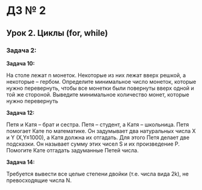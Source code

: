 # ДЗ № 2

## Урок 2. Циклы (for, while)
### Задача 2: 

**Задача 10:** 

На столе лежат n монеток. Некоторые из них лежат вверх решкой, а некоторые – гербом. 
Определите минимальное число монеток, которые нужно перевернуть, чтобы все монетки были повернуты вверх одной и той же стороной. 
Выведите минимальное количество монет, которые нужно перевернуть

**Задача 12:** 

Петя и Катя – брат и сестра. Петя – студент, а Катя – школьница. Петя помогает Кате по математике. 
Он задумывает два натуральных числа X и Y (X,Y≤1000), а Катя должна их отгадать. 
Для этого Петя делает две подсказки. Он называет сумму этих чисел S и их произведение P. Помогите Кате отгадать задуманные Петей числа.

**Задача 14:**

Требуется вывести все целые степени двойки (т.е. числа вида 2k), не превосходящие числа N.